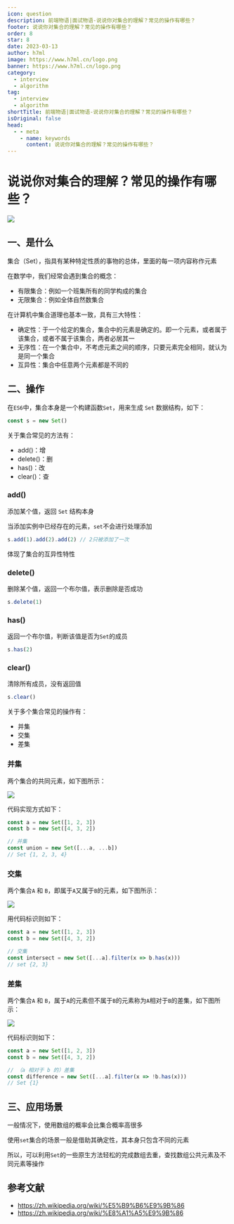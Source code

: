 ```yaml
---
icon: question
description: 前端物语|面试物语-说说你对集合的理解？常见的操作有哪些？
footer: 说说你对集合的理解？常见的操作有哪些？
order: 8
star: 8
date: 2023-03-13
author: h7ml
image: https://www.h7ml.cn/logo.png
banner: https://www.h7ml.cn/logo.png
category:
  - interview
  - algorithm
tag:
  - interview
  - algorithm
shortTitle: 前端物语|面试物语-说说你对集合的理解？常见的操作有哪些？
isOriginal: false
head:
  - - meta
    - name: keywords
      content: 说说你对集合的理解？常见的操作有哪些？
---
```


# 说说你对集合的理解？常见的操作有哪些？

![](https://static.h7ml.cn/vitepress/assets/images/interview/e3de7810-1d36-11ec-8e64-91fdec0f05a1.png)

## 一、是什么

集合（Set），指具有某种特定性质的事物的总体，里面的每一项内容称作元素

在数学中，我们经常会遇到集合的概念：

- 有限集合：例如一个班集所有的同学构成的集合
- 无限集合：例如全体自然数集合

在计算机中集合道理也基本一致，具有三大特性：

- 确定性：于一个给定的集合，集合中的元素是确定的。即一个元素，或者属于该集合，或者不属于该集合，两者必居其一
- 无序性：在一个集合中，不考虑元素之间的顺序，只要元素完全相同，就认为是同一个集合
- 互异性：集合中任意两个元素都是不同的

## 二、操作

在`ES6`中，集合本身是一个构建函数`Set`，用来生成 `Set` 数据结构，如下：

```js
const s = new Set()
```

关于集合常见的方法有：

- add()：增
- delete()：删
- has()：改
- clear()：查

### add()

添加某个值，返回 `Set` 结构本身

当添加实例中已经存在的元素，`set`不会进行处理添加

```js
s.add(1).add(2).add(2) // 2只被添加了一次
```

体现了集合的互异性特性

### delete()

删除某个值，返回一个布尔值，表示删除是否成功

```js
s.delete(1)
```

### has()

返回一个布尔值，判断该值是否为`Set`的成员

```js
s.has(2)
```

### clear()

清除所有成员，没有返回值

```js
s.clear()
```

关于多个集合常见的操作有：

- 并集
- 交集
- 差集

### 并集

两个集合的共同元素，如下图所示：

![](https://static.h7ml.cn/vitepress/assets/images/interview/ed96df50-1d36-11ec-a752-75723a64e8f5.png)

代码实现方式如下：

```js
const a = new Set([1, 2, 3])
const b = new Set([4, 3, 2])

// 并集
const union = new Set([...a, ...b])
// Set {1, 2, 3, 4}
```

### 交集

两个集合`A` 和 `B`，即属于`A`又属于`B`的元素，如下图所示：

![](https://static.h7ml.cn/vitepress/assets/images/interview/f8a9cd80-1d36-11ec-a752-75723a64e8f5.png)

用代码标识则如下：

```js
const a = new Set([1, 2, 3])
const b = new Set([4, 3, 2])

// 交集
const intersect = new Set([...a].filter(x => b.has(x)))
// set {2, 3}
```

### 差集

两个集合`A` 和 `B`，属于`A`的元素但不属于`B`的元素称为`A`相对于`B`的差集，如下图所示：

![](https://static.h7ml.cn/vitepress/assets/images/interview/0191c560-1d37-11ec-8e64-91fdec0f05a1.png)

代码标识则如下：

```js
const a = new Set([1, 2, 3])
const b = new Set([4, 3, 2])

// （a 相对于 b 的）差集
const difference = new Set([...a].filter(x => !b.has(x)))
// Set {1}
```

## 三、应用场景

一般情况下，使用数组的概率会比集合概率高很多

使用`set`集合的场景一般是借助其确定性，其本身只包含不同的元素

所以，可以利用`Set`的一些原生方法轻松的完成数组去重，查找数组公共元素及不同元素等操作

## 参考文献

- <https://zh.wikipedia.org/wiki/%E5%B9%B6%E9%9B%86>
- <https://zh.wikipedia.org/wiki/%E8%A1%A5%E9%9B%86>
